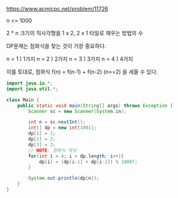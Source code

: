 https://www.acmicpc.net/problem/11726

n <= 1000

2 * n  크기의 직사각형을 1 x 2, 2 x 1 타일로 채우는 방법의 수

DP문제는 점화식을 찾는 것이 가장 중요하다. 

n = 1 ) 1가지 
n = 2 ) 2가지
n = 3 ) 3가지
n = 4 ) 4가지

이를 토대로, 점화식 f(n) = f(n-1) + f(n-2) (n>=2) 을 세울 수 있다.

```java
import java.io.*;
import java.util.*;

class Main {
    public static void main(String[] args) throws Exception {
        Scanner sc = new Scanner(System.in);

        int n = sc.nextInt();
        int[] dp = new int[1001];
        dp[1] = 1;
        dp[2] = 2;
        dp[3] = 3;
        // NOTE: 점화식 작성
        for(int i = 4; i < dp.length; i++){
            dp[i] = (dp[i-1] + dp[i-2]) % 10007;
        }

        System.out.println(dp[n]);
    }
}
```
